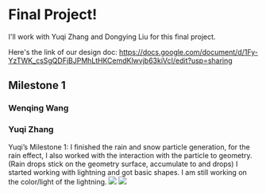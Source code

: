 # Final Project!
I'll work with Yuqi Zhang and Dongying Liu for this final project. 

Here's the link of our design doc: https://docs.google.com/document/d/1Fy-YzTWK_csSgQDFjBJPMhLtHKCemdKlwvjb63kiVcI/edit?usp=sharing

## Milestone 1

### Wenqing Wang

### Yuqi Zhang
Yuqi’s Milestone 1:
I finished the rain and snow particle generation, for the rain effect, I also worked with the interaction with the particle to geometry. (Rain drops stick on the geometry surface, accumulate to and drops)
I started working with lightning and got basic shapes. I am still working on the color/light of the lightning.
![](rain.png)
![](rain.gif)
